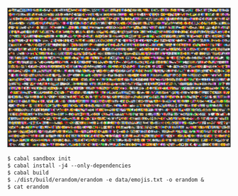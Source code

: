 ![Image](example.png)

    $ cabal sandbox init
    $ cabal install -j4 --only-dependencies
    $ cabal build
    $ ./dist/build/erandom/erandom -e data/emojis.txt -o erandom &
    $ cat erandom
